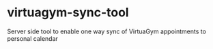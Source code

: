 # virtuagym-sync-tool
Server side tool to enable one way sync of VirtuaGym appointments to personal calendar
